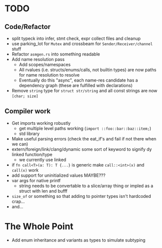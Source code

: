# TODO

## Code/Refactor
  
  - split typeck into infer, stmt check, expr collect files and cleanup
  - use parking_lot for `Mutex` and crossbeam for `Sender/Receiver/channel` stuff
  - Refactor `asmgen.rs` into something readable
  - Add name resolution pass
    - Add scopes/namespaces
    - All rvalues (i.e. structs/enums/calls, not builtin types) are now paths for name resolution to resolve
    - Eventually do this "async", each name-res candidate has a dependency graph (these are fulfilled with declarations)
  - Remove `string` type for `struct str/string` and all const strings are now `[char; size]`

## Compiler work
  - Get imports working robustly
    - get multiple level paths working (`import ::foo::bar::baz::item;`)
    - std library
  - Make useful parsing errors (check the eat_if's and fail if not there when we can)
  - extern/foreign/link/clang/dynamic some sort of keyword to signify dy linked function/type
    - we currently use linked
  - if `fn call<T>(a: T): T {...}` is generic make `call::<int>(x)` and `call(x)` work
  - add support for uninitialized values MAYBE???
  - var args for native printf
    - string needs to be convertable to a slice/array thing or impled as a struct with len and bufff
  - `size_of` or something so that adding to pointer types isn't hardcoded crap...
  - and...

# The Whole Point

  - Add enum inheritance and variants as types to simulate subtyping
